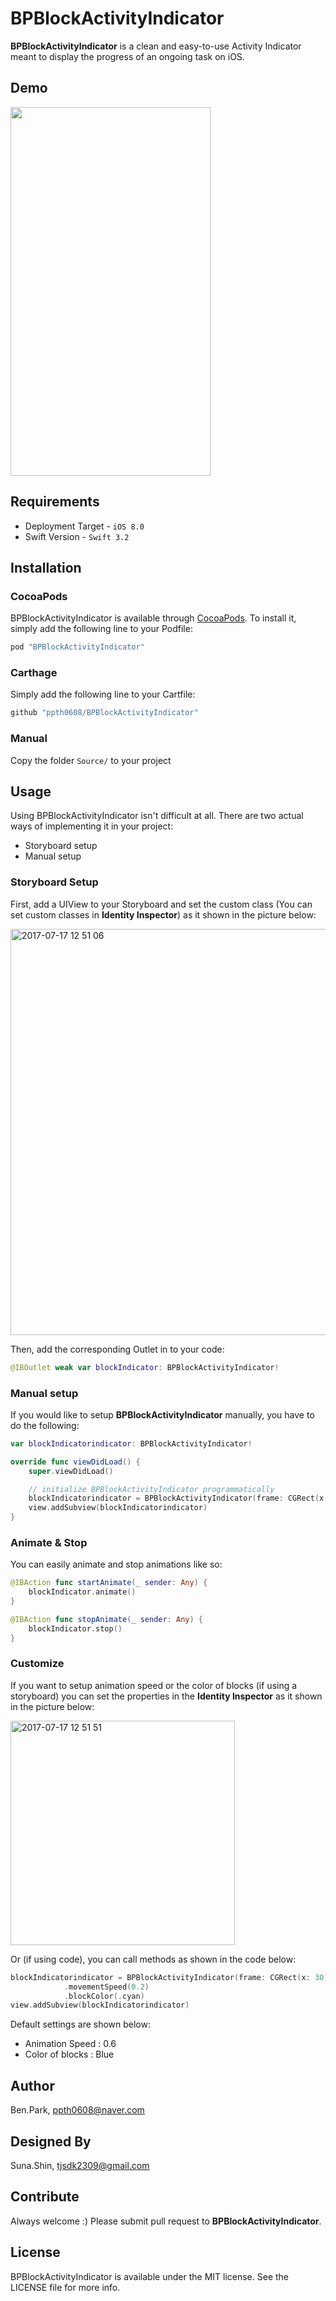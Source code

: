 # BPBlockActivityIndicator

**BPBlockActivityIndicator** is a clean and easy-to-use Activity Indicator meant to display the progress of an ongoing task on iOS. </br>

## Demo

<img src="https://user-images.githubusercontent.com/9531750/28249005-0ff9b0b4-6a89-11e7-906a-d00e2ffdf7fa.gif" width="320" height="590" />

## Requirements
- Deployment Target - `iOS 8.0`
- Swift Version - `Swift 3.2`

## Installation

### CocoaPods
BPBlockActivityIndicator is available through [CocoaPods](http://cocoapods.org). To install
it, simply add the following line to your Podfile:

```ruby
pod "BPBlockActivityIndicator"
```

### Carthage
Simply add the following line to your Cartfile:

``` ruby
github "ppth0608/BPBlockActivityIndicator"
```

### Manual
Copy the folder `Source/` to your project

## Usage
Using BPBlockActivityIndicator isn't difficult at all. There are two actual ways of implementing it in your project:
- Storyboard setup
- Manual setup

### Storyboard Setup

First, add a UIView to your Storyboard and set the custom class (You can set custom classes in **Identity Inspector**) as it shown in the picture below:

<img width="813" alt="2017-07-17 12 51 06" src="https://user-images.githubusercontent.com/9531750/28249057-172a6648-6a8a-11e7-9f7d-4ec226279fe0.png" width="1000" height="650" />

Then, add the corresponding Outlet in to your code:

```Swift
@IBOutlet weak var blockIndicator: BPBlockActivityIndicator!
```

### Manual setup

If you would like to setup **BPBlockActivityIndicator** manually, you have to do the following:

```Swift
var blockIndicatorindicator: BPBlockActivityIndicator!

override func viewDidLoad() {
    super.viewDidLoad()

    // initialize BPBlockActivityIndicator programmatically        
    blockIndicatorindicator = BPBlockActivityIndicator(frame: CGRect(x: 0, y: 0, width: 40, height: 40))
    view.addSubview(blockIndicatorindicator)
}
```

### Animate & Stop

You can easily animate and stop animations like so:

```Swift
@IBAction func startAnimate(_ sender: Any) {
    blockIndicator.animate()
}

@IBAction func stopAnimate(_ sender: Any) {
    blockIndicator.stop()
}
```

### Customize

If you want to setup animation speed or the color of blocks (if using a storyboard) you can set the properties in the **Identity Inspector** as it shown in the picture below:

<img width="359" alt="2017-07-17 12 51 51" src="https://user-images.githubusercontent.com/9531750/28249065-2bb96d48-6a8a-11e7-9cb0-c3af02447c5f.png">

Or (if using code), you can call methods as shown in the code below:

```Swift
blockIndicatorindicator = BPBlockActivityIndicator(frame: CGRect(x: 30, y: 30, width: 40, height: 40))
            .movementSpeed(0.2)
            .blockColor(.cyan)
view.addSubview(blockIndicatorindicator)
```

Default settings are shown below:

- Animation Speed : 0.6
- Color of blocks : Blue

## Author

Ben.Park, ppth0608@naver.com

## Designed By

Suna.Shin, tjsdk2309@gmail.com

## Contribute

Always welcome :)
Please submit pull request to **BPBlockActivityIndicator**.

## License

BPBlockActivityIndicator is available under the MIT license. See the LICENSE file for more info.
